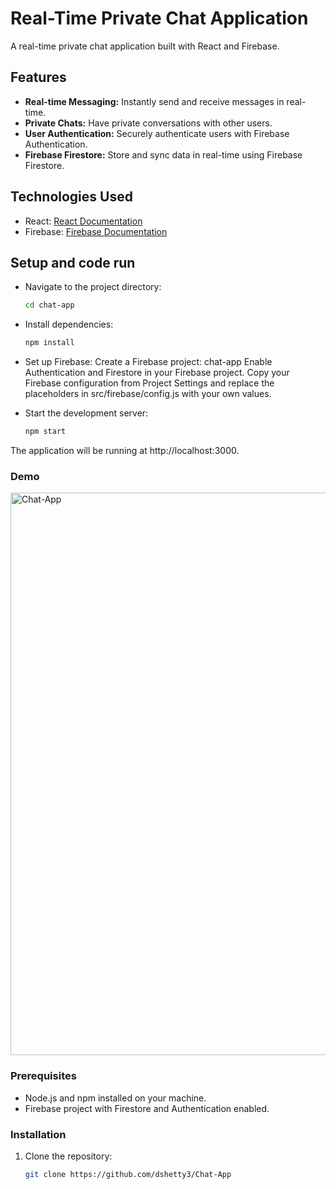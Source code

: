 # Real-Time Private Chat Application

A real-time private chat application built with React and Firebase.

## Features

- **Real-time Messaging:** Instantly send and receive messages in real-time.
- **Private Chats:** Have private conversations with other users.
- **User Authentication:** Securely authenticate users with Firebase Authentication.
- **Firebase Firestore:** Store and sync data in real-time using Firebase Firestore.

## Technologies Used

- React: [React Documentation](https://reactjs.org/)
- Firebase: [Firebase Documentation](https://firebase.google.com/docs)

## Setup and code run

- Navigate to the project directory:
    ```bash 
    cd chat-app

- Install dependencies:
    ```bash 
    npm install

- Set up Firebase:
    Create a Firebase project: chat-app
    Enable Authentication and Firestore in your Firebase project.
    Copy your Firebase configuration from Project Settings and replace the placeholders in src/firebase/config.js with your own values.

 - Start the development server:
    ```bash 
    npm start

The application will be running at http://localhost:3000.

### Demo 

 <img src="img/Demo.gif" alt="Chat-App" width="900" />


### Prerequisites

- Node.js and npm installed on your machine.
- Firebase project with Firestore and Authentication enabled.

### Installation

1. Clone the repository:

   ```bash
   git clone https://github.com/dshetty3/Chat-App


